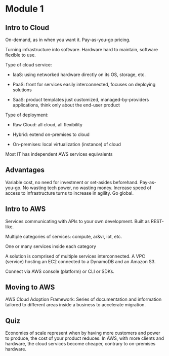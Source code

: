 # Module 1

## Intro to Cloud

On-demand, as in when you want it. Pay-as-you-go pricing. 

Turning infrastructure into software. Hardware hard to maintain, software flexible to use.

Type of cloud service:

- IaaS: using networked hardware directly on its OS, storage, etc.

- PaaS: front for services easily interconnected, focuses on deploying solutions

- SaaS: product templates just customized, managed-by-providers applications, think only about the end-user product

Type of deployment:

* Raw Cloud: all cloud, all flexibility

* Hybrid: extend on-premises to cloud

* On-premises: local virtualization (instance) of cloud

Most IT has independent AWS services equivalents

## Advantages

Variable cost, no need for investment or set-asides beforehand. Pay-as-you-go. No wasting tech power, no wasting money. Increase speed of access to infrastructure turns to increase in agility. Go global.

## Intro to AWS

Services communicating with APIs to your own development. Built as REST-like.

Multiple categories of services: compute, ar&vr, iot, etc.

One or many services inside each category

A solution is comprised of multiple services interconnected. A VPC (service) hosting an EC2 connected to a DynamoDB and an Amazon S3.

Connect via AWS console (platform) or CLI or SDKs.

## Moving to AWS

AWS Cloud Adoption Framework: Series of documentation and information tailored to different areas inside a business to accelerate migration.

## Quiz

Economies of scale represent when by having more customers and power to produce, the cost of your product reduces. In AWS, with more clients and hardware, the cloud services become cheaper, contrary to on-premises hardware.
